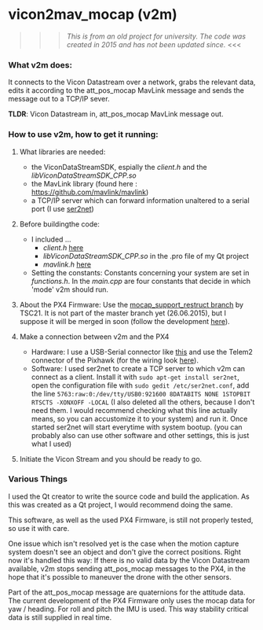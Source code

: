 # vicon2mav_mocap (v2m)

>>> *This is from an old project for university. The code was created in 2015 and has not been updated since.* <<<

### What v2m does:
It connects to the Vicon Datastream over a network, grabs the relevant data, edits it according to the att\_pos\_mocap MavLink message and sends the message out to a TCP/IP sever.

**TLDR**: Vicon Datastream in, att_pos_mocap MavLink message out.

### How to use v2m, how to get it running:
1. What libraries are needed:
	* the ViconDataStreamSDK, espially the *client.h* and the *libViconDataStreamSDK_CPP.so*
	* the MavLink library (found here : https://github.com/mavlink/mavlink)
	* a TCP/IP server which can forward information unaltered to a serial port (I use [ser2net](http://sourceforge.net/projects/ser2net/))

2. Before buildingthe code:
	* I included ...
		* *client.h* [here](https://github.com/TreesOnAPlanet/vicon2mav_mocap/blob/master/main.cpp#L26)
		* *libViconDataStreamSDK_CPP.so* in the .pro file of my Qt project
		* *mavlink.h* [here](https://github.com/TreesOnAPlanet/vicon2mav_mocap/blob/master/main.cpp#L30)
	* Setting the constants: Constants concerning your system are set in *functions.h*. In the *main.cpp* are four constants that decide in which 'mode' v2m should run.

3. About the PX4 Firmware: Use the [mocap_support_restruct branch](https://github.com/TSC21/Firmware/tree/mocap_support_restruct) by TSC21. It is not part of the master branch yet (26.06.2015), but I suppose it will be merged in soon (follow the development [here](https://github.com/PX4/Firmware/pull/2361)).

4. Make a connection between v2m and the PX4
	* Hardware: I use a USB-Serial connector like [this](http://www.ftdichip.com/Support/Documents/DataSheets/Modules/DS_UMFT234XD.pdf) and use the Telem2 connector of the Pixhawk (for the wiring look [here](https://pixhawk.org/users/wiring#common_uart_pinout)).
	* Software: I used ser2net to create a TCP server to which v2m can connect as a client. Install it with `sudo apt-get install ser2net`, open the configuration file with `sudo gedit /etc/ser2net.conf`, add the line `5763:raw:0:/dev/tty/USB0:921600 8DATABITS NONE 1STOPBIT RTSCTS -XONXOFF -LOCAL` (I also deleted all the others, because I don't need them. I would recommend checking what this line actually means, so you can accustomize it to your system) and run it. Once started ser2net will start everytime with system bootup. (you can probably also can use other software and other settings, this is just what I used)

5. Initiate the Vicon Stream and you should be ready to go.

### Various Things
		 
I used the Qt creator to write the source code and build the application. As this was created as a Qt project, I would recommend doing the same.

This software, as well as the used PX4 Firmware, is still not properly tested, so use it with care.

One issue which isn't resolved yet is the case when the motion capture system doesn't see an object and don't give the correct positions. Right now it's handled this way: If there is no valid data by the Vicon Datastream available, v2m stops sending att_pos_mocap messages to the PX4, in the hope that it's possible to maneuver the drone with the other sensors.

Part of the att_pos_mocap message are quaternions for the attitude data. The current development of the PX4 Firmware only uses the mocap data for yaw / heading. For roll and pitch the IMU is used. This way stability critical data is still supplied in real time.

